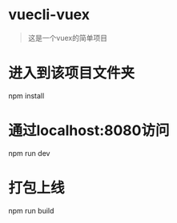 # vuecli-vuex

> 这是一个vuex的简单项目

# 进入到该项目文件夹
npm install

# 通过localhost:8080访问
npm run dev

# 打包上线
npm run build
